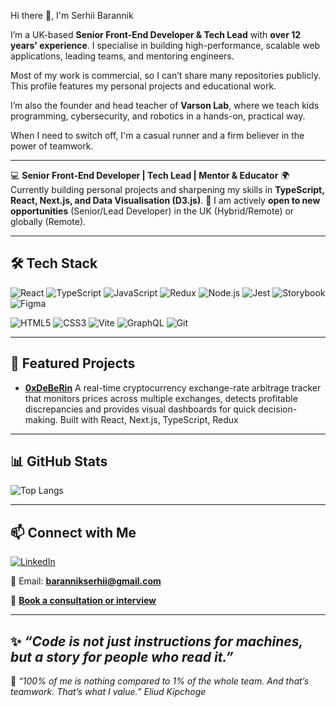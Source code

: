 Hi there 👋, I'm Serhii Barannik

I’m a UK-based **Senior Front-End Developer & Tech Lead** with **over 12 years' experience**. I specialise in building high-performance, scalable web applications, leading teams, and mentoring engineers.

Most of my work is commercial, so I can’t share many repositories publicly. This profile features my personal projects and educational work.

I’m also the founder and head teacher of **Varson Lab**, where we teach kids programming, cybersecurity, and robotics in a hands-on, practical way.

When I need to switch off, I'm a casual runner and a firm believer in the power of teamwork.

---

💻 **Senior Front-End Developer | Tech Lead | Mentor & Educator**
🌍 Currently building personal projects and sharpening my skills in **TypeScript, React, Next.js, and Data Visualisation (D3.js)**.
🚀 I am actively **open to new opportunities** (Senior/Lead Developer) in the UK (Hybrid/Remote) or globally (Remote).

---

## 🛠️ Tech Stack
![React](https://img.shields.io/badge/-React-61DAFB?logo=react&logoColor=000) 
![TypeScript](https://img.shields.io/badge/-TypeScript-3178C6?logo=typescript&logoColor=fff)
![JavaScript](https://img.shields.io/badge/-JavaScript-F7DF1E?logo=javascript&logoColor=000)
![Redux](https://img.shields.io/badge/-Redux-764ABC?logo=redux&logoColor=white)
![Node.js](https://img.shields.io/badge/-Node.js-339933?logo=nodedotjs&logoColor=white)
![Jest](https://img.shields.io/badge/-Jest-C21325?logo=jest&logoColor=white)
![Storybook](https://img.shields.io/badge/-Storybook-FF4785?logo=storybook&logoColor=white)
![Figma](https://img.shields.io/badge/-Figma-F24E1E?logo=figma&logoColor=white)

![HTML5](https://img.shields.io/badge/-HTML5-E34F26?logo=html5&logoColor=fff)
![CSS3](https://img.shields.io/badge/-CSS3-1572B6?logo=css3&logoColor=fff)
![Vite](https://img.shields.io/badge/-Vite-646CFF?logo=vite&logoColor=fff)
![GraphQL](https://img.shields.io/badge/-GraphQL-E10098?logo=graphql&logoColor=fff)
![Git](https://img.shields.io/badge/-Git-F05032?logo=git&logoColor=fff)

---

## 📌 Featured Projects
- [**0xDeBeRin**](https://github.com/Sedancer/0xDeBeRin)
 A real-time cryptocurrency exchange-rate arbitrage tracker that monitors prices across multiple exchanges, detects profitable discrepancies and provides visual dashboards for quick decision-making. Built with React, Next.js, TypeScript, Redux

---

## 📊 GitHub Stats
![Top Langs](https://github-readme-stats.vercel.app/api/top-langs/?username=Sedancer&layout=compact&theme=tokyonight)

---

## 📫 Connect with Me
[![LinkedIn](https://img.shields.io/badge/-LinkedIn-0A66C2?logo=linkedin&logoColor=fff)](https://www.linkedin.com/in/serhii-barannik/)  

📧 Email: **barannikserhii@gmail.com**

📅 [**Book a consultation or interview**](https://calendly.com/barannikserhii/30min)

---

✨ *“Code is not just instructions for machines, but a story for people who read it.”*
---

🏃 *“100% of me is nothing compared to 1% of the whole team. And that’s teamwork. That’s what I value.” Eliud Kipchoge*
